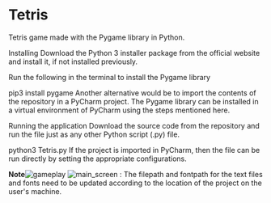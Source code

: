 # Tetris
Tetris game made with the Pygame library in Python.


Installing
Download the Python 3 installer package from the official website and install it, if not installed previously.

Run the following in the terminal to install the Pygame library

pip3 install pygame
Another alternative would be to import the contents of the repository in a PyCharm project. The Pygame library can be installed in a virtual environment of PyCharm using the steps mentioned here.

Running the application
Download the source code from the repository and run the file just as any other Python script (.py) file.

python3 Tetris.py
If the project is imported in PyCharm, then the file can be run directly by setting the appropriate configurations.

**Note**![gameplay](https://user-images.githubusercontent.com/67693238/122053589-81ee4800-ce04-11eb-80b3-a720f7500b42.jpg)
![main_screen](https://user-images.githubusercontent.com/67693238/122053594-831f7500-ce04-11eb-883d-2acb18274cd0.jpg)
: The filepath and fontpath for the text files and fonts need to be updated according to the location of the project on the user's machine.

